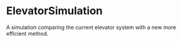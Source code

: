 # ElevatorSimulation
A simulation comparing the current elevator system with a new more efficient method. 

